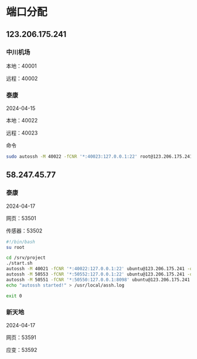 # 端口分配

## 123.206.175.241

### 中川机场

本地：40001

远程：40002

### 泰康

2024-04-15

本地：40022

远程：40023

命令

```sh
sudo autossh -M 40022 -fCNR '*:40023:127.0.0.1:22' root@123.206.175.241
```

## 58.247.45.77

### 泰康

2024-04-17

网页：53501

传感器：53502

```bash
#!/bin/bash
su root

cd /srv/project
./start.sh
autossh -M 40021 -fCNR '*:40022:127.0.0.1:22' ubuntu@123.206.175.241 -o ServerAliveInterval=60 &
autossh -M 50553 -fCNR '*:50552:127.0.0.1:22' ubuntu@123.206.175.241 -o ServerAliveInterval=60 &
autossh -M 50551 -fCNR '*:50550:127.0.0.1:8098' ubuntu@123.206.175.241 -o ServerAliveInterval=60 &
echo "autossh started!" > /usr/local/assh.log

exit 0

```

### 新天地

2024-04-17

网页：53591

应变：53592
